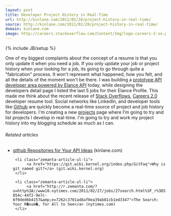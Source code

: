 ```yaml
---
layout: post
title: Developer Project History in Real-Time
url: http://kinlane.com/2011/02/28/project-history-in-real-time/
source: http://kinlane.com/2011/02/28/project-history-in-real-time/
domain: kinlane.com
image: http://careers.stackoverflow.com/Content/Img/logo-careers-2-so.png
---
```

{% include JB/setup %}<p>
     <a href="http://stackoverflow.com/"
        target="_blank"><img src="http://careers.stackoverflow.com/Content/Img/logo-careers-2-so.png"
          alt=""
          align="right" /></a>One of my biggest complaints about the concept of a resume is that you only update it when you need a job. If you only update your job or project history when your looking for a job, its going to go through quite a "fabrication" process. It won't represent what happened, how you felt, and all the details of the moment won't be there. I was building a <a href="http://elance.apievangelist.com/"
        target="_blank">prototype API developer area powered by Elance API</a> today, while designing the developers detail page I listed the last 5 jobs for their Elance Profile. This made me think about the recent release of <a href="http://stackoverflow.com/"
        target="_blank">Stack Overflows</a>, <a href="http://careers.stackoverflow.com/"
        target="_blank">Careers 2.0</a> developer resume tool. Social networks like LinkedIn, and developer tools like <a href="http://www.github.com"
        target="_blank">Github</a> are quickly become a real-time source of project and job history for developers. I'm creating a new <a href="http://www.kinlane.com/projects/"
        target="_blank">projects</a> page where I'm going to try and list projects I develop in real-time. I'm going to try and work my project history into my blogging schedule as much as I can.
</p>

<h6 class="zemanta-related-title c1">
     Related articles
</h6>

<ul class="zemanta-article-ul">
     <li class="zemanta-article-ul-li">
          <a href="http://www.kinlane.com/2011/01/github-repositories-for-your-api-ideas/">github Repositories for Your API Ideas</a> (kinlane.com)
     </li>

     <li class="zemanta-article-ul-li">
          <a href="https://git.wiki.kernel.org/index.php/GitFaq">Why is git named git?</a> (git.wiki.kernel.org)
     </li>

     <li class="zemanta-article-ul-li">
          <a href="http://r.zemanta.com/?u=http%3A//www10.nytimes.com/2011/02/27/jobs/27search.html%3F_r%3D5&amp;a=36697469&amp;rid=e2f494e1-854c-44f2-9e7c-6f9ded6b4157&amp;e=7262c3701ad8af0ea39ab81cb1ed3347">The Search: Your R�sum�, for All to See</a> (nytimes.com)
     </li>
</ul>